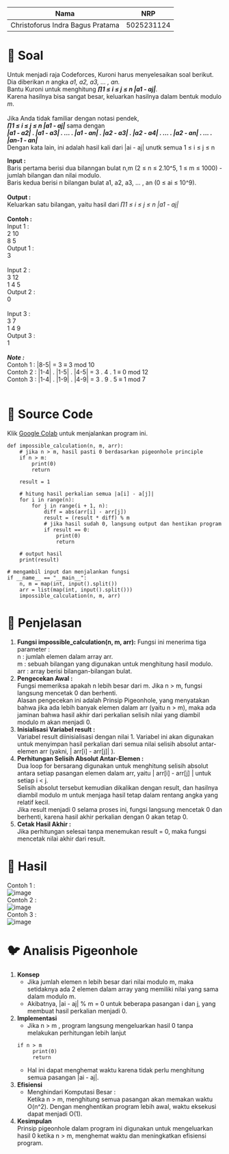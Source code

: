 | Nama          | NRP        | 
| ---            | ---        | 
| Christoforus Indra Bagus Pratama | 5025231124 |

# 🌵 Soal
Untuk menjadi raja Codeforces, Kuroni harus menyelesaikan soal berikut.<br>
Dia diberikan _n_ angka _a1, a2, a3, ... , an._ <br>
Bantu Kuroni untuk menghitung _**∏1 ≤ i ≤ j ≤ n |a1 - aj|**_. <br>
Karena hasilnya bisa sangat besar, keluarkan hasilnya dalam bentuk modulo _m_.<br>
<br>
Jika Anda tidak familiar dengan notasi pendek, <br>
_**∏1 ≤ i ≤ j ≤ n |a1 - aj|**_ sama dengan <br>
_**|a1 - a2| . |a1 - a3| . ... . |a1 - an| . |a2 - a3| . |a2 - a4| . ... . |a2 - an| . ... . |an-1 - an|**_ <br>
Dengan kata lain, ini adalah hasil kali dari |ai - aj| unutk semua 1 ≤ i ≤ j ≤ n <br>

**Input :** <br>
Baris pertama berisi dua bilanngan bulat n,m (2 ≤ n ≤ 2.10^5, 1 ≤ m ≤ 1000) - jumlah bilangan dan nilai modulo.<br>
Baris kedua berisi n bilangan bulat a1, a2, a3, ... , an (0 ≤ ai ≤ 10^9).<br>
<br>
**Output :** <br>
Keluarkan satu bilangan, yaitu hasil dari _∏1 ≤ i ≤ j ≤ n |a1 - aj|_ <br>
<br>
**Contoh :** <br>
Input 1 :<br>
2 10<br>
8 5<br>
Output 1 :<br>
3 <br>
<br>
Input 2 :<br>
3 12<br>
1 4 5<br>
Output 2 :<br> 
0<br>
<br>
Input 3 :<br>
3 7  <br>
1 4 9 <br>
Output 3 :<br>
1<br>
<br>
_**Note :**_ <br>
Contoh 1 : |8-5| = 3 ≡ 3 mod 10<br>
Contoh 2 : |1-4| . |1-5| . |4-5| = 3 . 4 . 1 ≡ 0 mod 12<br>
Contoh 3 : |1-4| . |1-9| . |4-9| = 3 . 9 . 5 ≡ 1 mod 7<br>
<br>

# 🌴 Source Code
Klik [Google Colab](https://colab.research.google.com/drive/10A6OgRu6u7_o8HMK1UzQSR03GuwYoUbW?usp=sharing) untuk menjalankan program ini.
```
def impossible_calculation(n, m, arr):
    # jika n > m, hasil pasti 0 berdasarkan pigeonhole principle
    if n > m:
        print(0)
        return
    
    result = 1
    
    # hitung hasil perkalian semua |a[i] - a[j]|
    for i in range(n):
        for j in range(i + 1, n):
            diff = abs(arr[i] - arr[j])
            result = (result * diff) % m
            # jika hasil sudah 0, langsung output dan hentikan program
            if result == 0:
                print(0)
                return
    
    # output hasil
    print(result)

# mengambil input dan menjalankan fungsi
if __name__ == "__main__":
    n, m = map(int, input().split())
    arr = list(map(int, input().split()))
    impossible_calculation(n, m, arr)
```
# 🌳 Penjelasan
1. **Fungsi impossible_calculation(n, m, arr):**
   Fungsi ini menerima tiga parameter :<br>
   n : jumlah elemen dalam array arr.<br>
   m : sebuah bilangan yang digunakan untuk menghitung hasil modulo.<br>
   arr : array berisi bilangan-bilangan bulat.
2. **Pengecekan Awal :** <br>
   Fungsi memeriksa apakah n lebih besar dari m. Jika n > m, fungsi langsung mencetak 0 dan berhenti.<br>
   Alasan pengecekan ini adalah Prinsip Pigeonhole, yang menyatakan bahwa jika ada lebih banyak elemen dalam arr (yaitu n > m), maka ada jaminan bahwa hasil akhir dari perkalian selisih nilai yang diambil modulo m akan menjadi 0.<br>
3. **Inisialisasi Variabel result :** <br>
   Variabel result diinisialisasi dengan nilai 1. Variabel ini akan digunakan untuk menyimpan hasil perkalian dari semua nilai selisih absolut antar-elemen arr (yakni, | arr[i] - arr[j]| ).
4. **Perhitungan Selisih Absolut Antar-Elemen :** <br>
   Dua loop for bersarang digunakan untuk menghitung selisih absolut antara setiap pasangan elemen dalam arr, yaitu | arr[i] - arr[j] | untuk setiap i < j.<br>
   Selisih absolut tersebut kemudian dikalikan dengan result, dan hasilnya diambil modulo m untuk menjaga hasil tetap dalam rentang angka yang relatif kecil.<br>
   Jika result menjadi 0 selama proses ini, fungsi langsung mencetak 0 dan berhenti, karena hasil akhir perkalian dengan 0 akan tetap 0.
5. **Cetak Hasil Akhir :** <br>
   Jika perhitungan selesai tanpa menemukan result = 0, maka fungsi mencetak nilai akhir dari result.

# 🌻 Hasil
Contoh 1 : <br>
![image](https://github.com/user-attachments/assets/19aee16b-e71d-4fab-baf1-b07e5c1ad141)<br>
Contoh 2 : <br>
![image](https://github.com/user-attachments/assets/5d292208-0f04-4449-b4d9-d3b4d47c8144)<br>
Contoh 3 : <br>
![image](https://github.com/user-attachments/assets/2a574c18-8e76-497b-bb91-63a46ec411e9)<br>

# :bird: Analisis Pigeonhole
1. **Konsep** <br>
   - Jika jumlah elemen n lebih besar dari nilai modulo m, maka setidaknya  ada 2 elemen dalam array yang memiliki nilai yang sama dalam modulo m.
   - Akibatnya, |ai - aj| % m = 0 untuk beberapa pasangan i dan j, yang membuat hasil perkalian menjadi 0.
2. **Implementasi** <br>
   - Jika n > m , program langsung mengeluarkan hasil 0 tanpa melakukan perhitungan lebih lanjut<br>
   ```
   if n > m
        print(0)
        return
   ```
   - Hal ini dapat menghemat waktu karena tidak perlu menghitung semua pasangan |ai - aj|.
3. **Efisiensi** <br>
   - Menghindari Komputasi Besar : <br>
     Ketika n > m, menghitung semua pasangan akan memakan waktu O(n^2). Dengan menghentikan program lebih awal, waktu eksekusi dapat menjadi O(1).
4. **Kesimpulan** <br>
   Prinsip pigeonhole dalam program ini digunakan untuk mengeluarkan hasil 0 ketika n > m, menghemat waktu dan meningkatkan efisiensi program.
   




